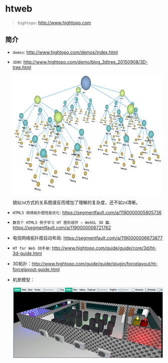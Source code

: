 # htweb

> `hightopo`: <http://www.hightopo.com>

## 简介

* `demos`: <http://www.hightopo.com/demos/index.html>
* `3D树`: <http://www.hightopo.com/demo/blog_3dtree_20150908/3D-tree.html>

    <img src="./img/htweb-3d-tree-160913.png" height="380">

    貌似`3d`方式的关系图谱反而增加了理解的复杂度，还不如`2d`清晰。

* `HTML5 网络拓扑图性能优化`: <https://segmentfault.com/a/1190000005805736>
* `数百个 HTML5 例子学习 HT 图形组件 – WebGL 3D 篇`: <https://segmentfault.com/a/1190000006721762>
* 电信网络拓扑图自动布局: <https://segmentfault.com/a/1190000006673877>
* `HT for Web 3D手册`: <http://www.hightopo.com/guide/guide/core/3d/ht-3d-guide.html>
* 3D拓扑：<http://www.hightopo.com/guide/guide/plugin/forcelayout/ht-forcelayout-guide.html>
* 机房模型：

    <img src="./img/htweb-demo-160909.png" style="max-height:300px;">
